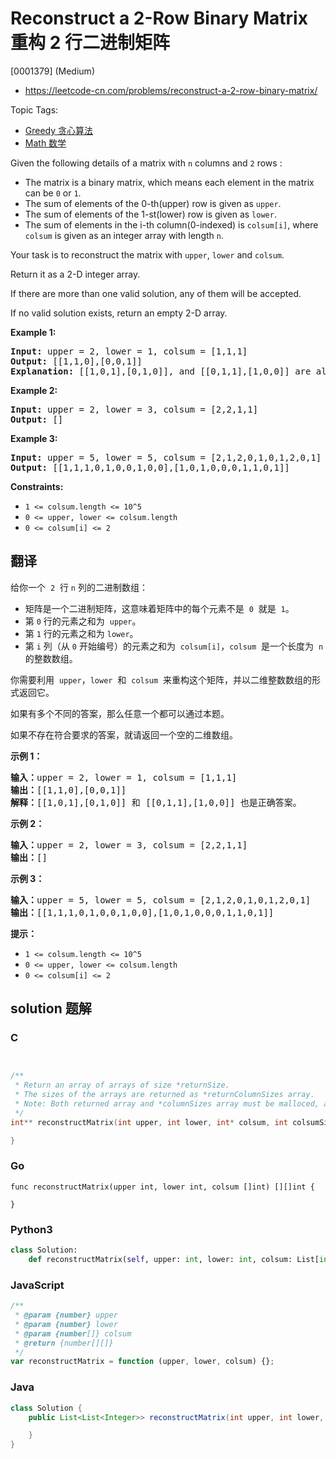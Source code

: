# Reconstruct a 2-Row Binary Matrix 重构 2 行二进制矩阵

[0001379] (Medium)

- https://leetcode-cn.com/problems/reconstruct-a-2-row-binary-matrix/

Topic Tags:

- [Greedy 贪心算法](https://leetcode-cn.com/tag/greedy/)
- [Math 数学](https://leetcode-cn.com/tag/math/)

Given the following details of a matrix with `n` columns and `2` rows :

- The matrix is a binary matrix, which means each element in the matrix can be `0` or `1`.
- The sum of elements of the 0-th(upper) row is given as `upper`.
- The sum of elements of the 1-st(lower) row is given as `lower`.
- The sum of elements in the i-th column(0-indexed) is `colsum[i]`, where `colsum` is given as an integer array with length `n`.

Your task is to reconstruct the matrix with `upper`, `lower` and `colsum`.

Return it as a 2-D integer array.

If there are more than one valid solution, any of them will be accepted.

If no valid solution exists, return an empty 2-D array.

**Example 1:**

<pre><strong>Input:</strong> upper = 2, lower = 1, colsum = [1,1,1]
<strong>Output:</strong> [[1,1,0],[0,0,1]]
<strong>Explanation: </strong>[[1,0,1],[0,1,0]], and [[0,1,1],[1,0,0]] are also correct answers.
</pre>

**Example 2:**

<pre><strong>Input:</strong> upper = 2, lower = 3, colsum = [2,2,1,1]
<strong>Output:</strong> []
</pre>

**Example 3:**

<pre><strong>Input:</strong> upper = 5, lower = 5, colsum = [2,1,2,0,1,0,1,2,0,1]
<strong>Output:</strong> [[1,1,1,0,1,0,0,1,0,0],[1,0,1,0,0,0,1,1,0,1]]
</pre>

**Constraints:**

- `1 <= colsum.length <= 10^5`
- `0 <= upper, lower <= colsum.length`
- `0 <= colsum[i] <= 2`

## 翻译

给你一个  `2`  行 `n` 列的二进制数组：

- 矩阵是一个二进制矩阵，这意味着矩阵中的每个元素不是  `0`  就是  `1`。
- 第 `0` 行的元素之和为  `upper`。
- 第 `1` 行的元素之和为 `lower`。
- 第 `i` 列（从 `0` 开始编号）的元素之和为  `colsum[i]`，`colsum`  是一个长度为  `n`  的整数数组。

你需要利用  `upper`，`lower`  和  `colsum`  来重构这个矩阵，并以二维整数数组的形式返回它。

如果有多个不同的答案，那么任意一个都可以通过本题。

如果不存在符合要求的答案，就请返回一个空的二维数组。

**示例 1：**

<pre><strong>输入：</strong>upper = 2, lower = 1, colsum = [1,1,1]
<strong>输出：</strong>[[1,1,0],[0,0,1]]
<strong>解释：</strong>[[1,0,1],[0,1,0]] 和 [[0,1,1],[1,0,0]] 也是正确答案。
</pre>

**示例 2：**

<pre><strong>输入：</strong>upper = 2, lower = 3, colsum = [2,2,1,1]
<strong>输出：</strong>[]
</pre>

**示例 3：**

<pre><strong>输入：</strong>upper = 5, lower = 5, colsum = [2,1,2,0,1,0,1,2,0,1]
<strong>输出：</strong>[[1,1,1,0,1,0,0,1,0,0],[1,0,1,0,0,0,1,1,0,1]]
</pre>

**提示：**

- `1 <= colsum.length <= 10^5`
- `0 <= upper, lower <= colsum.length`
- `0 <= colsum[i] <= 2`

## solution 题解

### C

```c


/**
 * Return an array of arrays of size *returnSize.
 * The sizes of the arrays are returned as *returnColumnSizes array.
 * Note: Both returned array and *columnSizes array must be malloced, assume caller calls free().
 */
int** reconstructMatrix(int upper, int lower, int* colsum, int colsumSize, int* returnSize, int** returnColumnSizes){

}
```

### Go

```golang
func reconstructMatrix(upper int, lower int, colsum []int) [][]int {

}
```

### Python3

```python
class Solution:
    def reconstructMatrix(self, upper: int, lower: int, colsum: List[int]) -> List[List[int]]:
```

### JavaScript

```javascript
/**
 * @param {number} upper
 * @param {number} lower
 * @param {number[]} colsum
 * @return {number[][]}
 */
var reconstructMatrix = function (upper, lower, colsum) {};
```

### Java

```java
class Solution {
    public List<List<Integer>> reconstructMatrix(int upper, int lower, int[] colsum) {

    }
}
```
